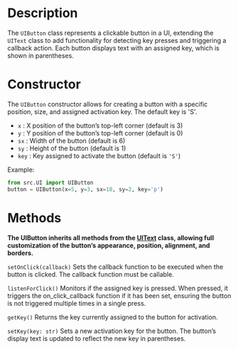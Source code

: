 # Description

The `UIButton` class represents a clickable button in a UI, extending the `UIText` class to add functionality for detecting key presses and triggering a callback action. 
Each button displays text with an assigned key, which is shown in parentheses.

# Constructor

The `UIButton` constructor allows for creating a button with a specific position, size, and assigned activation key. The default key is 'S'.
- `x` : X position of the button’s top-left corner (default is 3)
- `y` : Y position of the button’s top-left corner (default is 0)
- `sx` : Width of the button (default is 6)
- `sy` : Height of the button (default is 1)
- `key` : Key assigned to activate the button (default is `'S'`)

Example:
```python
from src.UI import UIButton
button = UIButton(x=5, y=3, sx=10, sy=2, key='p')
```

# Methods 

**The UIButton inherits all methods from the [UIText](UIText.md) class, allowing full customization of the button’s appearance, position, alignment, and borders.**

`setOnClick(callback)`
Sets the callback function to be executed when the button is clicked. The callback function must be callable.

`listenForClick()`
Monitors if the assigned key is pressed. When pressed, it triggers the on_click_callback function if it has been set, ensuring the button is not triggered multiple times in a single press.

`getKey()`
Returns the key currently assigned to the button for activation.

`setKey(key: str)`
Sets a new activation key for the button. The button’s display text is updated to reflect the new key in parentheses.